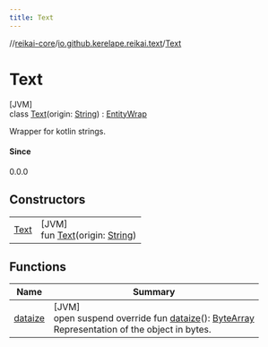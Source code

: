 ```yaml
---
title: Text
---
```

//[reikai-core](../../../index.html)/[io.github.kerelape.reikai.text](../index.html)/[Text](index.html)



# Text



[JVM]\
class [Text](index.html)(origin: [String](https://kotlinlang.org/api/latest/jvm/stdlib/kotlin/-string/index.html)) : [EntityWrap](../../io.github.kerelape.reikai/-entity-wrap/index.html)

Wrapper for kotlin strings.



#### Since



0.0.0



## Constructors


| | |
|---|---|
| [Text](-text.html) | [JVM]<br>fun [Text](-text.html)(origin: [String](https://kotlinlang.org/api/latest/jvm/stdlib/kotlin/-string/index.html)) |


## Functions


| Name | Summary |
|---|---|
| [dataize](../../io.github.kerelape.reikai/-entity/dataize.html) | [JVM]<br>open suspend override fun [dataize](../../io.github.kerelape.reikai/-entity/dataize.html)(): [ByteArray](https://kotlinlang.org/api/latest/jvm/stdlib/kotlin/-byte-array/index.html)<br>Representation of the object in bytes. |

